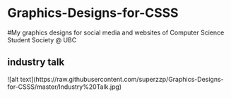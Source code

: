 # Graphics-Designs-for-CSSS
#My graphics designs for social media and websites of Computer Science Student Society @ UBC
<h2>industry talk</h2>
![alt text](https://raw.githubusercontent.com/superzzp/Graphics-Designs-for-CSSS/master/Industry%20Talk.jpg)
